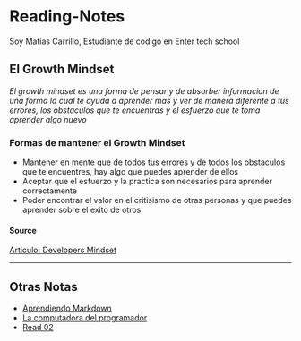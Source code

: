 # Reading-Notes

Soy Matias Carrillo, Estudiante de codigo en Enter tech school

## El Growth Mindset
*El growth mindset es una forma de pensar y de absorber informacion de una forma la cual te ayuda a aprender mas y ver de manera diferente a tus errores, los obstaculos que te encuentras y el esfuerzo que te toma aprender algo nuevo*

### Formas de mantener el Growth Mindset
- Mantener en mente que de todos tus errores y de todos los obstaculos que te encuentres, hay algo que puedes aprender de ellos
- Aceptar que el esfuerzo y la practica son necesarios para aprender correctamente
- Poder encontrar el valor en el critisismo de otras personas y que puedes aprender sobre el exito de otros

#### Source
[Articulo: Developers Mindset](https://www.atlassian.com/blog/inside-atlassian/growth-mindset "Growth Mindset")
___

## Otras Notas
- [Aprendiendo Markdown](aprendiendo-markdown.md)
- [La computadora del programador](la-computadora-del-programador.md)
- [Read 02](read02.md)

